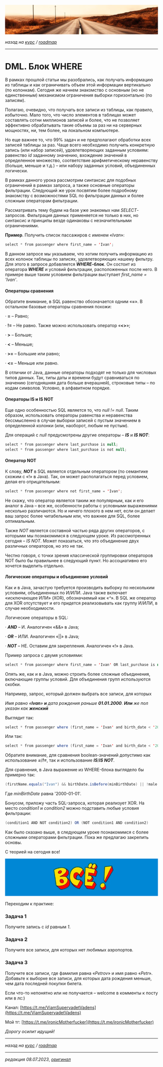 ![](../../common_files/header.png)

*назад на [курс](../../course.md) / [roadmap](../../roadmap.md)*

***

   

DML. Блок WHERE
===============

В рамках прошлой статьи мы разобрались, как получать информацию из таблицы и как ограничивать объем этой информации вертикально (по колонкам). Сегодня же начнем знакомство с основным (но не единственным) механизмом ограничения выборки горизонтально (по записям).

Полагаю, очевидно, что получать все записи из таблицы, как правило, избыточно. Мало того, что число элементов в таблицах может составлять сотни миллионов записей и более, что не позволяет эффективно обрабатывать такие объемы за раз ни на серверных мощностях, ни, тем более, на локальном компьютере.

Но еще важнее то, что 99% задач и не предполагают обработки всех записей таблицы за раз. Чаще всего необходимо получить конкретную запись (или набор записей), удовлетворяющих заданным условиям: равенство _id_ заданному значению, вхождение значений в определенное множество, соответствие арифметическому неравенству (больше, меньше и т.д.) – или набору заданных условий, объединенных логически.

В рамках данного урока рассмотрим синтаксис для подобных ограничений в рамках запроса, а также основные операторы фильтрации. Следующий же урок посвятим более подробному знакомству с возможностями SQL по фильтрации данных и более сложным операторам фильтрации.

Рассматривать тему будем на базе уже знакомых нам _SELECT_\-запросов. Фильтрация данных применяется не только в них, но синтаксис и принципы везде одинаковы с незначительными ограничениями.

**Пример**. Получить список пассажиров с именем «_Ivan_»:

```java
select * from passenger where first_name = 'Ivan';
```

В данном запросе мы указываем, что хотим получить информацию из всех колонок таблицы по записях, удовлетворяющих нашему фильтру. Для этого в запросе добавляется **_WHERE_\-блок**. Он состоит из оператора **_WHERE_** и условий фильтрации, расположенных после него. В примере выше таким условием фильтрации выступает _first\_name = 'Ivan'_.

  

#### Операторы сравнения

Обратите внимание, в SQL равенство обозначается одним «**\=**». В остальном базовые операторы сравнения похожи:

· **\=** – Равно;

· **!=** – Не равно. Также можно использовать оператор «**<>**»;

· **\>** – Больше;

· **<** – Меньше;

· **\>=** – Большие или равно;

· **<=** – Меньше или равно.

В отличии от Java, данные операторы подходят не только для числовых типов данных. Так, типы даты и времени будут сравниваться по значению (сегодняшняя дата больше вчерашней), строковые типы – по кодам символов. Условно, в алфавитном порядке.

  

#### Операторы IS и IS NOT

Еще одно особенностью SQL является то, что _null != null_. Таким образом, использовать операторы равенства и неравенства бессмысленно в случае выборки записей с пустым значением в определенной колонки (или, наоборот, любым не пустым).

Для операций с _null_ предусмотрены другие операторы – **_IS_** и **_IS NOT_**:

```java
select * from passenger where last_purchase is null;
select * from passenger where last_purchase is not null;
```

  

#### Оператор NOT

К слову, **_NOT_** в SQL является отдельным оператором (по семантике схожим с «!» в Java). Так, он может располагаться перед условием, делая его отрицательным:

```java
select * from passenger where not first_name = 'Ivan';
```

Не скажу, что оператор является таким же популярным, как и его аналог в Java – все же, особенности работы с условными выражениями несколько различаются. Но и ничего плохого в нем нет, если он делает ваш запрос более читабельным или, что важнее для SQL, более оптимальным.

Также _NOT_ является составной частью ряда других операторов, с которыми мы познакомимся в следующем уроке. Из рассмотренных сегодня – _IS NOT_. Может показаться, что это объединение двух различных операторов, но это не так.

Честно говоря, с точки зрения классической группировки операторов NOT было бы правильнее в следующий пункт. Но ассоциативно его хочется выделить отдельно.

#### Логические операторы и объединение условий

Как и в Java, зачастую требуется производить выборку по нескольким условиям, объединенных по И/ИЛИ. Java также включает «исключающее ИЛИ» (XOR), обозначаемый как «_^_». В SQL же оператор для XOR отсутствует и его придется реализовывать как группу И/ИЛИ, в случае необходимости.

Логические операторы в SQL:

· **_AND_** – И. Аналогичен «&&» в Java;

· **_OR_** – ИЛИ. Аналогичен «||» в Java;

· **_NOT_** – НЕ. Оставим для закрепления. Аналогичен «!» в Java.

  

Пример запроса с двумя условиями:

```java
select * from passenger where first_name = 'Ivan' OR last_purchase is null;
```

Опять же, как и в Java, можно строить более сложные объединения, включающие группы условий. Для объединения групп используются скобки.

Например, запрос, который должен выбрать все записи, для которых

_Имя равно «_**_Ivan_**_»_ **_и_** _дата рождения раньше_ **_01.01.2000_**_._ **_Или_** _же пол указан как_ **_женский_**

Выглядит так:

```java
select * from passenger where (first_name = 'Ivan' and birth_date < '2000-01-01') or male is false;
```

Или так:

```java
select * from passenger where (first_name = 'Ivan' and birth_date < '2000-01-01') or not male;
```

Обратите внимание, для сравнения boolean-значений допустимо как использование **_\=_**/**_!=_**, так и использование **_IS_**/**_IS NOT_**.

Для сравнения, в Java выражение из WHERE-блока выглядело бы примерно так:

```java
(firstName.equals("Ivan") && birthDate.isBefore(minBirthDate) || !male
```

Где _minBirthDate_ равна '2000-01-01'.

  

Бонусом, приложу часть SQL-запроса, которая реализует XOR. На место _condition1_ и _condition2_ можно подставить любые условия фильтрации:

```java
(condition1 AND NOT condition2) OR (NOT condition1 AND condition2)
```

Как было сказано выше, в следующем уроке познакомимся с более сложными операторами фильтрации. Пока же предлагаю закрепить основы.

С теорией на сегодня все!

![](../../common_files/footer.png)

Переходим к практике:

### Задача 1

Получите запись с _id_ равным _1_.

### Задача 2

Получите все записи, для которых нет любимых аэропортов.

### Задача 3

Получите все записи, где фамилия равна «_Petrov_» и имя равно «_Petr_». Добавьте к выборке все записи, для которых дата рождения меньше, чем дата последней покупки билета.

  

Если что-то непонятно или не получается – welcome в комменты к посту или в лс:)

Канал: [https://t.me/ViamSupervadetVadens](https://t.me/ViamSupervadetVadens)

Мой тг: [https://t.me/ironicMotherfucker](https://t.me/ironicMotherfucker)

_Дорогу осилит идущий!_

***

*назад на [курс](../../course.md) / [roadmap](../../roadmap.md)*

***

_редакция 08.07.2023_, [_оригинал_](https://telegra.ph/DML-Blok-WHERE-07-08)